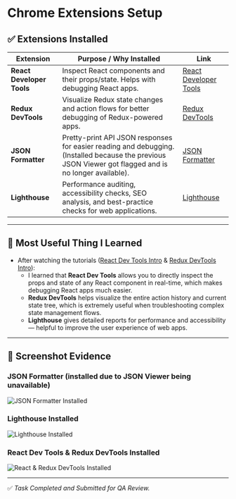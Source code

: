 # Chrome Extensions Setup

## ✅ Extensions Installed

| Extension            | Purpose / Why Installed                                      | Link |
|-----------------------|--------------------------------------------------------------|------|
| **React Developer Tools** | Inspect React components and their props/state. Helps with debugging React apps. | [React Developer Tools](https://chromewebstore.google.com/detail/react-developer-tools/fmkadmapgofadopljbjfkapdkoienihi) |
| **Redux DevTools**    | Visualize Redux state changes and action flows for better debugging of Redux-powered apps. | [Redux DevTools](https://chromewebstore.google.com/detail/redux-devtools/lmhkpmbekcpmknklioeibfkpmmfibljd) |
| **JSON Formatter**    | Pretty-print API JSON responses for easier reading and debugging. (Installed because the previous JSON Viewer got flagged and is no longer available). | [JSON Formatter](https://chromewebstore.google.com/detail/json-formatter/bcjindcccaagfpapjjmafapmmgkkhgoa) |
| **Lighthouse**        | Performance auditing, accessibility checks, SEO analysis, and best-practice checks for web applications. | [Lighthouse](https://chromewebstore.google.com/detail/lighthouse/blipmdconlkpinefehnmjammfjpmpbjk) |

---

## 🔎 Most Useful Thing I Learned

- After watching the tutorials ([React Dev Tools Intro](https://youtu.be/rb1GWqCJid4?si=6Gt00I_yPK8k1X2H) & [Redux DevTools Intro](https://youtu.be/BYpuigD01Ew?si=BahHsCrz0XzQGir0)):
  - I learned that **React Dev Tools** allows you to directly inspect the props and state of any React component in real-time, which makes debugging React apps much easier.
  - **Redux DevTools** helps visualize the entire action history and current state tree, which is extremely useful when troubleshooting complex state management flows.
  - **Lighthouse** gives detailed reports for performance and accessibility — helpful to improve the user experience of web apps.

---

## 🔖 Screenshot Evidence

### JSON Formatter (installed due to JSON Viewer being unavailable)

![JSON Formatter Installed](https://github.com/user-attachments/assets/36067fb4-a2ff-4ea9-b24e-abead3f473ef)

### Lighthouse Installed

![Lighthouse Installed](https://github.com/user-attachments/assets/d4200ab1-cdf2-4e40-b214-664a1749e320)

### React Dev Tools & Redux DevTools Installed

![React & Redux DevTools Installed](https://github.com/user-attachments/assets/93d2471b-7380-49ff-9750-6e5ac0600302)

---

✅ *Task Completed and Submitted for QA Review.*
